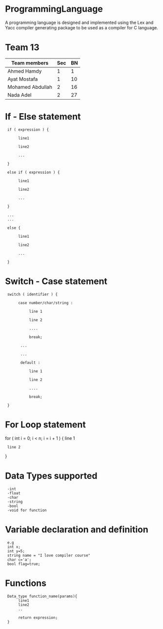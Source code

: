 # ProgrammingLanguage
A programming language is designed and implemented using the Lex and Yacc compiler generating package to be used as a compiler for C language.

# Team 13
| Team members | Sec  | BN  |
| ------- | --- | --- |
| Ahmed Hamdy | 1 | 1 |
| Ayat Mostafa | 1 | 10 |
| Mohamed Abdullah | 2 | 16 |
| Nada Adel | 2 | 27 |

# If - Else statement

     if ( expression ) {

          line1

          line2

          ...

     }

     else if ( expression ) {

          line1

          line2

          ...

     }

     ...
     ...

     else {

          line1

          line2

          ...

     }


# Switch - Case statement

     switch ( identifier ) {

          case number/char/string :

               line 1

               line 2

               ....

               break;

           ...

           ...

           default :

               line 1

               line 2

               ....

               break;

     }

# For Loop statement

for ( int i = 0; i < n; i = i + 1 )
{
     line 1

     line 2
}     



# Data Types supported 
     -int 
     -float
     -char
     -string
     -bool
     -void for function 

# Variable declaration and definition 
     e.g 
     int x;
     int y=5;
     string name = "I love compiler course"
     char c='a';
     bool flag=true;

# Functions
     Data_type function_name(params){
          line1
          line2
          .. 

          return expression;
     }
